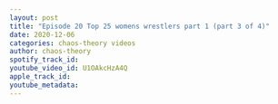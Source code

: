 ```yaml
---
layout: post
title: "Episode 20 Top 25 womens wrestlers part 1 (part 3 of 4)"
date: 2020-12-06
categories: chaos-theory videos
author: chaos-theory
spotify_track_id: 
youtube_video_id: U1OAkcHzA4Q
apple_track_id: 
youtube_metadata: 
---
```

